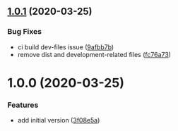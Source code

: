 ## [1.0.1](https://github.com/reactory/from-class/compare/v1.0.0...v1.0.1) (2020-03-25)


### Bug Fixes

* ci build dev-files issue ([9afbb7b](https://github.com/reactory/from-class/commit/9afbb7bdc4e57a50ea786a11a78f0ed98da38250))
* remove dist and development-related files ([fc76a73](https://github.com/reactory/from-class/commit/fc76a7381aaaf3e56b9b6978910ec913aa535601))

# 1.0.0 (2020-03-25)


### Features

* add initial version ([3f08e5a](https://github.com/reactory/from-class/commit/3f08e5a0e9e3f11aa89407e98b8c9c79d4c0fe17))
